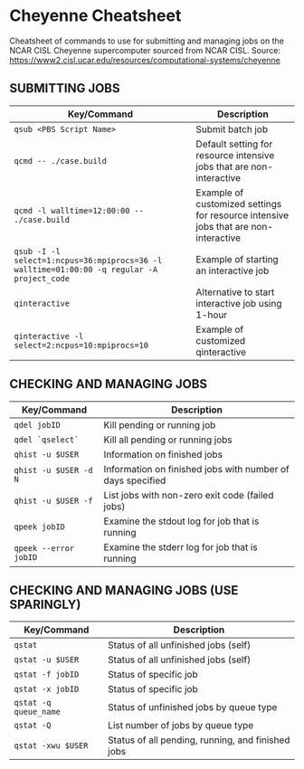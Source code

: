 # Cheyenne Cheatsheet
Cheatsheet of commands to use for submitting and managing jobs on the NCAR CISL Cheyenne supercomputer sourced from NCAR CISL. 
Source: https://www2.cisl.ucar.edu/resources/computational-systems/cheyenne

## SUBMITTING JOBS

| Key/Command | Description |
| ----------- | ----------- |
| ``qsub <PBS Script Name>`` | Submit batch job |
| ``qcmd -- ./case.build`` | Default setting for resource intensive jobs that are non-interactive |
| ``qcmd -l walltime=12:00:00 -- ./case.build`` | Example of customized settings for resource intensive jobs that are non-interactive |
| ``qsub -I -l select=1:ncpus=36:mpiprocs=36 -l walltime=01:00:00 -q regular -A project_code`` | Example of starting an interactive job |
| ``qinteractive`` | Alternative to start interactive job using 1-hour |
| ``qinteractive -l select=2:ncpus=10:mpiprocs=10`` | Example of customized qinteractive |

## CHECKING AND MANAGING JOBS

| Key/Command | Description |
| ----------- | ----------- |
| ``qdel jobID`` | Kill pending or running job |
| ``qdel `qselect` `` | Kill all pending or running jobs |
| ``qhist -u $USER`` |  Information on finished jobs |
| ``qhist -u $USER -d N`` | Information on finished jobs with number of days specified |
| ``qhist -u $USER -f`` | List jobs with non-zero exit code (failed jobs) |
| ``qpeek jobID`` |  Examine the stdout log for job that is running |
| ``qpeek --error jobID`` | Examine the stderr log for job that is running |

## CHECKING AND MANAGING JOBS (USE SPARINGLY)

| Key/Command | Description |
| ----------- | ----------- |
| ``qstat`` | Status of all unfinished jobs (self) |
| ``qstat -u $USER`` | Status of all unfinished jobs (self) |
| ``qstat -f jobID`` | Status of specific job |
| ``qstat -x jobID`` | Status of specific job |
| ``qstat -q queue_name`` | Status of unfinished jobs by queue type |
| ``qstat -Q`` | List number of jobs by queue type |
| ``qstat -xwu $USER`` | Status of all pending, running, and finished jobs |


